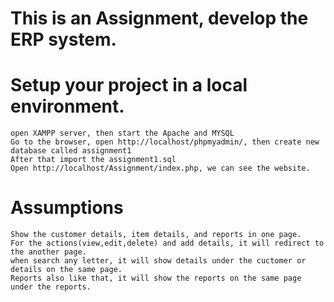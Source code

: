 # This is an Assignment, develop the ERP system.
# Setup your project in a local environment.
    open XAMPP server, then start the Apache and MYSQL 
    Go to the browser, open http://localhost/phpmyadmin/, then create new database called assignment1
    After that import the assignment1.sql
    Open http://localhost/Assignment/index.php, we can see the website. 

# Assumptions
    Show the customer details, item details, and reports in one page.
    For the actions(view,edit,delete) and add details, it will redirect to the another page.
    when search any letter, it will show details under the cuctomer or details on the same page. 
    Reports also like that, it will show the reports on the same page under the reports.
